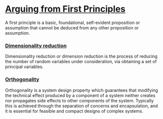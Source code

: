 # [Arguing from First Principles](https://www.wikiwand.com/en/First_principle)

A first principle is a basic, foundational, self-evident proposition or assumption that cannot be deduced from any other proposition or assumption.



### [Dimensionality reduction](https://www.wikiwand.com/en/Dimensionality_reduction)

Dimensionality reduction or dimension reduction is the process of reducing the number of random variables under consideration, via obtaining a set of principal variables.

### [Orthogonality](https://www.wikiwand.com/en/Orthogonality#/Computer_science)

Orthogonality is a system design property which guarantees that modifying the technical effect produced by a component of a system neither creates nor propagates side effects to other components of the system. Typically this is achieved through the separation of concerns and encapsulation, and it is essential for feasible and compact designs of complex systems.



